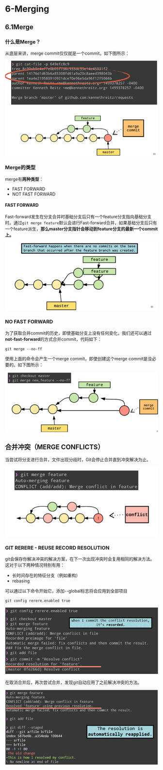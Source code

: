 # 6-Merging

## 6.1Merge

### 什么是Merge？

从底层来讲，merge commit仅仅就是一个commit。如下图所示：

![](images/merge_commit.png)

### Merge的类型

merge有**两种类型**：

- FAST FORWARD
- NOT FAST FORWARD

#### FAST FORWARD

Fast-forward发生在分支合并时基础分支后只有一个feature分支指向基础分支时。通过`git merge feature`默认会进行Fast-forward合并，如果基础分支后只有一个feature派生，**那么master分支指针会移动到feature分支的最新一个commit上。**

![](images/fast-forward.png)

### NO FAST FORWARD

为了获取合并commit的历史，即使基础分支上没有任何变化，我们还可以通过**not-fast-forward**的方式合并commit，代码如下：

```
git merge --no-ff
```

使用上面的命令会产生一个merge commit，即使创建这个merge commit是没必要的。如下图所示：

![](images/no-ff.png)

## 合并冲突（MERGE CONFLICTS）

当尝试将分支进行合并，文件出现分歧时，Git会停止合并直到冲突解决为止。

![](images/merge_conflict.png)

### GIT RERERE - REUSE RECORD RESOLUTION

git会保存你解决冲突的解决方案，在下一次出现冲突时会复用相同的解决方法。这对于以下两种情况特别有用：

- 长时间存在的特征分支（例如重构）
- rebasing

可以通过以下命令开始它，添加--global标志将会应用到全部项目

```
git config rerere.enabled true
```

![](images/git_rerere.png)

在取消合并后，再次尝试合并，发现git自动应用了之前解决冲突的方法。

![](images/auto_fix_conflict.png)
